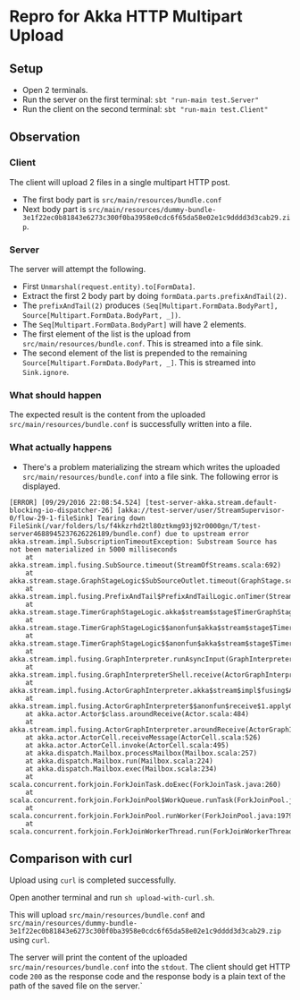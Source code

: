 # Repro for Akka HTTP Multipart Upload

## Setup

* Open 2 terminals.
* Run the server on the first terminal: `sbt "run-main test.Server"`
* Run the client on the second terminal: `sbt "run-main test.Client"`

## Observation

### Client

The client will upload 2 files in a single multipart HTTP post.
* The first body part is `src/main/resources/bundle.conf`
* Next body part is `src/main/resources/dummy-bundle-3e1f22ec0b81843e6273c300f0ba3958e0cdc6f65da58e02e1c9dddd3d3cab29.zip`.

### Server

The server will attempt the following.

* First `Unmarshal(request.entity).to[FormData]`.
* Extract the first 2 body part by doing `formData.parts.prefixAndTail(2)`.
* The `prefixAndTail(2)` produces `(Seq[Multipart.FormData.BodyPart], Source[Multipart.FormData.BodyPart, _])`.
* The `Seq[Multipart.FormData.BodyPart]` will have 2 elements.
* The first element of the list is the upload from `src/main/resources/bundle.conf`. This is streamed into a file sink.
* The second element of the list is prepended to the remaining `Source[Multipart.FormData.BodyPart, _]`. This is streamed into `Sink.ignore`.

### What should happen

The expected result is the content from the uploaded `src/main/resources/bundle.conf` is successfully written into a file.

### What actually happens

* There's a problem materializing the stream which writes the uploaded `src/main/resources/bundle.conf` into a file sink. The following error is displayed.

```
[ERROR] [09/29/2016 22:08:54.524] [test-server-akka.stream.default-blocking-io-dispatcher-26] [akka://test-server/user/StreamSupervisor-0/flow-29-1-fileSink] Tearing down FileSink(/var/folders/ls/f4kkzrhd2tl80ztkmg93j92r0000gn/T/test-server4688945237626226189/bundle.conf) due to upstream error
akka.stream.impl.SubscriptionTimeoutException: Substream Source has not been materialized in 5000 milliseconds
	at akka.stream.impl.fusing.SubSource.timeout(StreamOfStreams.scala:692)
	at akka.stream.stage.GraphStageLogic$SubSourceOutlet.timeout(GraphStage.scala:1062)
	at akka.stream.impl.fusing.PrefixAndTail$PrefixAndTailLogic.onTimer(StreamOfStreams.scala:129)
	at akka.stream.stage.TimerGraphStageLogic.akka$stream$stage$TimerGraphStageLogic$$onInternalTimer(GraphStage.scala:1152)
	at akka.stream.stage.TimerGraphStageLogic$$anonfun$akka$stream$stage$TimerGraphStageLogic$$getTimerAsyncCallback$1.apply(GraphStage.scala:1141)
	at akka.stream.stage.TimerGraphStageLogic$$anonfun$akka$stream$stage$TimerGraphStageLogic$$getTimerAsyncCallback$1.apply(GraphStage.scala:1141)
	at akka.stream.impl.fusing.GraphInterpreter.runAsyncInput(GraphInterpreter.scala:691)
	at akka.stream.impl.fusing.GraphInterpreterShell.receive(ActorGraphInterpreter.scala:419)
	at akka.stream.impl.fusing.ActorGraphInterpreter.akka$stream$impl$fusing$ActorGraphInterpreter$$processEvent(ActorGraphInterpreter.scala:603)
	at akka.stream.impl.fusing.ActorGraphInterpreter$$anonfun$receive$1.applyOrElse(ActorGraphInterpreter.scala:618)
	at akka.actor.Actor$class.aroundReceive(Actor.scala:484)
	at akka.stream.impl.fusing.ActorGraphInterpreter.aroundReceive(ActorGraphInterpreter.scala:529)
	at akka.actor.ActorCell.receiveMessage(ActorCell.scala:526)
	at akka.actor.ActorCell.invoke(ActorCell.scala:495)
	at akka.dispatch.Mailbox.processMailbox(Mailbox.scala:257)
	at akka.dispatch.Mailbox.run(Mailbox.scala:224)
	at akka.dispatch.Mailbox.exec(Mailbox.scala:234)
	at scala.concurrent.forkjoin.ForkJoinTask.doExec(ForkJoinTask.java:260)
	at scala.concurrent.forkjoin.ForkJoinPool$WorkQueue.runTask(ForkJoinPool.java:1339)
	at scala.concurrent.forkjoin.ForkJoinPool.runWorker(ForkJoinPool.java:1979)
	at scala.concurrent.forkjoin.ForkJoinWorkerThread.run(ForkJoinWorkerThread.java:107)
```

## Comparison with curl

Upload using `curl` is completed successfully.

Open another terminal and run `sh upload-with-curl.sh`.

This will upload `src/main/resources/bundle.conf` and `src/main/resources/dummy-bundle-3e1f22ec0b81843e6273c300f0ba3958e0cdc6f65da58e02e1c9dddd3d3cab29.zip` using `curl`.

The server will print the content of the uploaded `src/main/resources/bundle.conf` into the `stdout`. The client should get HTTP code `200` as the response code and the response body is a plain text of the path of the saved file on the server.`

